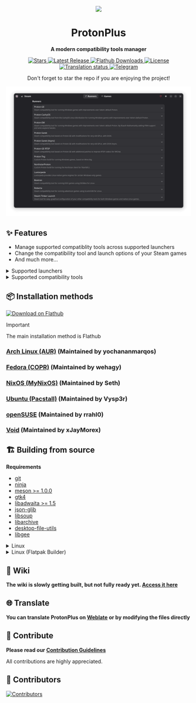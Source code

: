 <h1 align="center">
    <img align="center" width=150 src="data/logo/com.vysp3r.ProtonPlus.svg" />
    <br><br>
    ProtonPlus
</h1>

<p align="center">
  <strong>A modern compatibility tools manager</strong>
</p>

<p align="center">
    <a href="https://github.com/Vysp3r/ProtonPlus/stargazers">
      <img alt="Stars" title="Stars" src="https://img.shields.io/github/stars/Vysp3r/ProtonPlus?style=shield&label=%E2%AD%90%20Stars&branch=main&kill_cache=1%22" />
    </a>
    <a href="https://github.com/Vysp3r/ProtonPlus/releases/latest">
      <img alt="Latest Release" title="Latest Release" src="https://img.shields.io/github/v/release/Vysp3r/ProtonPlus?style=shield&label=%F0%9F%9A%80%20Release">
    </a>
    <a href="https://klausenbusk.github.io/flathub-stats/#ref=com.vysp3r.ProtonPlus&interval=infinity&downloadType=installs%2Bupdates">
      <img alt="Flathub Downloads" title="Flathub Downloads" src="https://img.shields.io/badge/dynamic/json?color=informational&label=Downloads&logo=flathub&logoColor=white&query=%24.installs_total&url=https%3A%2F%2Fflathub.org%2Fapi%2Fv2%2Fstats%2Fcom.vysp3r.ProtonPlus">
    </a>
    <a href="https://github.com/Vysp3r/ProtonPlus/blob/main/LICENSE.md">
      <img alt="License" title="License" src="https://img.shields.io/github/license/Vysp3r/ProtonPlus?label=%F0%9F%93%9C%20License" />
    </a>
    <a href="https://hosted.weblate.org/engage/protonplus/">
        <img src="https://hosted.weblate.org/widget/protonplus/protonplus/svg-badge.svg" alt="Translation status" />
    </a>
    <a href="https://t.me/ProtonPlus">
      <img alt="Telegram" title="Telegram" src="https://img.shields.io/endpoint?color=neon&style=shield&url=https%3A%2F%2Ftg.sumanjay.workers.dev%2FProtonPlus">
    </a>
</p>

<p align="center">
    Don't forget to star the repo if you are enjoying the project!</i>
</p>

[<img alt='Preview 1' src='data/previews/Preview-1.png' />](https://flathub.org/apps/details/com.vysp3r.ProtonPlus)

## ✨ Features

- Manage supported compatiblity tools across supported launchers
- Change the compatibility tool and launch options of your Steam games
- And much more...

<details>
  <summary>Supported launchers</summary>
    
  - Steam
  - Lutris
  - Heroic Games Launcher
  - Bottles
  - WineZGUI

*The launcher you wanted is missing? Simply request for it to be added [here](https://github.com/Vysp3r/ProtonPlus/issues/new?template=feature_request.md)!*

</details>

<details>
  <summary>Supported compatibility tools</summary>

  - Steam Tinker Launch
  - Proton-GE
  - Luxtorpeda
  - Boxtron
  - Roberta
  - NorthstarProton
  - Proton-GE RTSP
  - Proton CachyOS
  - Proton EM
  - Proton Tkg
  - Proton Sarek
  - Kron4ek Wine-Builds Proton
  - Kron4ek Wine-Builds Vanilla
  - Kron4ek Wine-Builds Staging
  - Kron4ek Wine-Builds Staging-Tkg
  - DXVK
  - DXVK (Sarek)
  - DXVK Async (Sarek)
  - DXVK GPL+Async (Ph42oN)
  - VKD3D-Lutris
  - VKD3D-Proton

  *The compatibility tool you wanted is missing? Simply request for it to be added [here](https://github.com/Vysp3r/ProtonPlus/issues/new?template=feature_request.md)!*

</details>

## 📦️ Installation methods

<a href="https://flathub.org/apps/com.vysp3r.ProtonPlus">
    <img width='240' alt='Download on Flathub' src='https://flathub.org/api/badge?svg&locale=en&light' />
</a>

<p></p>

> [!IMPORTANT]
> The main installation method is Flathub

### [Arch Linux (AUR)](https://aur.archlinux.org/packages/protonplus) (Maintained by yochananmarqos)

### [Fedora (COPR)](https://copr.fedorainfracloud.org/coprs/wehagy/protonplus/) (Maintained by wehagy)

### [NixOS (MyNixOS)](https://mynixos.com/nixpkgs/package/protonplus) (Maintained by Seth)

### [Ubuntu (Pacstall)](https://pacstall.dev/packages/protonplus) (Maintained by Vysp3r)

### [openSUSE](https://software.opensuse.org/package/ProtonPlus) (Maintained by rrahl0)

### [Void](https://github.com/xJayMorex/ProtonPlus-void) (Maintained by xJayMorex)

## 🏗️ Building from source

**Requirements**

- [git](https://github.com/git/git)
- [ninja](https://github.com/ninja-build/ninja)
- [meson >= 1.0.0](https://github.com/mesonbuild/meson)
- [gtk4](https://gitlab.gnome.org/GNOME/gtk/)
- [libadwaita >= 1.5](https://gitlab.gnome.org/GNOME/libadwaita)
- [json-glib](https://gitlab.gnome.org/GNOME/json-glib)
- [libsoup](https://gitlab.gnome.org/GNOME/libsoup)
- [libarchive](https://github.com/libarchive/libarchive)
- [desktop-file-utils](https://gitlab.freedesktop.org/xdg/desktop-file-utils)
- [libgee](https://gitlab.gnome.org/GNOME/libgee)

<details>
  <summary>Linux</summary>

1. Install all dependencies (I am on Fedora, so for you this line might be different)
    ```bash
    sudo dnf install \
      git \
      gettext \
      'meson >= 1.0.0'\
      vala \
      desktop-file-utils \
      libappstream-glib \
      'pkgconfig(gee-0.8)' \
      'pkgconfig(glib-2.0)' \
      'pkgconfig(gtk4)' \
      'pkgconfig(json-glib-1.0)' \
      'pkgconfig(libadwaita-1) >= 1.5' \
      'pkgconfig(libarchive)' \
      'pkgconfig(libsoup-3.0)'
    ```

2. Clone the GitHub repo and change to repo directory
    ```bash
    git clone https://github.com/Vysp3r/ProtonPlus.git && \
      cd ProtonPlus
    ```

3. Build the local source code as a native application
    ```bash
    ./scripts/build-native.sh

    # Alternative: Runs application after the build.
    ./scripts/build-native.sh run
    ```

4. (Optional) Install the application
    ```bash
    cd build-native
    ninja install
    ```

5. Run the application
    ```bash
    cd src && \
    ./com.vysp3r.ProtonPlus
    ```
</details>

<details>
  <summary>Linux (Flatpak Builder)</summary>

1. Install all dependencies (I am on Fedora, so for you this line might be different)
    ```bash
    sudo dnf install \
      git \
      flatpak
    ```

2. Add the flathub repo to your system if not added before
    ```bash
    flatpak --if-not-exists remote-add \
      flathub https://flathub.org/repo/flathub.flatpakrepo
    ```

3. Install the necessary runtimes and build tools for Flatpak
    ```bash
    flatpak install \
      runtime/org.gnome.Sdk/x86_64/48 \
      runtime/org.gnome.Platform/x86_64/48 \
      runtime/org.freedesktop.Sdk.Extension.vala/x86_64/24.08 \
      org.flatpak.Builder
    ```

4. Clone the GitHub repo and change to repo directory
    ```bash
    git clone https://github.com/Vysp3r/ProtonPlus.git && \
      cd ProtonPlus
    ```

5. Build the local source code as a Flatpak and install for the current user
    ```bash
    ./scripts/build-local.sh

    # Alternative: Runs application after the build.
    ./scripts/build-local.sh run
    ```

6. Run the application
    ```bash
    flatpak --user run \
      com.vysp3r.ProtonPlus
    ```
</details>

## 📖 Wiki

**The wiki is slowly getting built, but not fully ready yet. [Access it here](https://github.com/Vysp3r/ProtonPlus/wiki)**

## 🌐 Translate

**You can translate ProtonPlus on [Weblate](https://hosted.weblate.org/projects/protonplus/protonplus/) or by modifying the files directly**

## 🙌 Contribute

**Please read our [Contribution Guidelines](/CONTRIBUTING.md)**

All contributions are highly appreciated.

## 👥 Contributors

[![Contributors](https://contrib.rocks/image?repo=Vysp3r/ProtonPlus)](https://github.com/Vysp3r/ProtonPlus/graphs/contributors)
